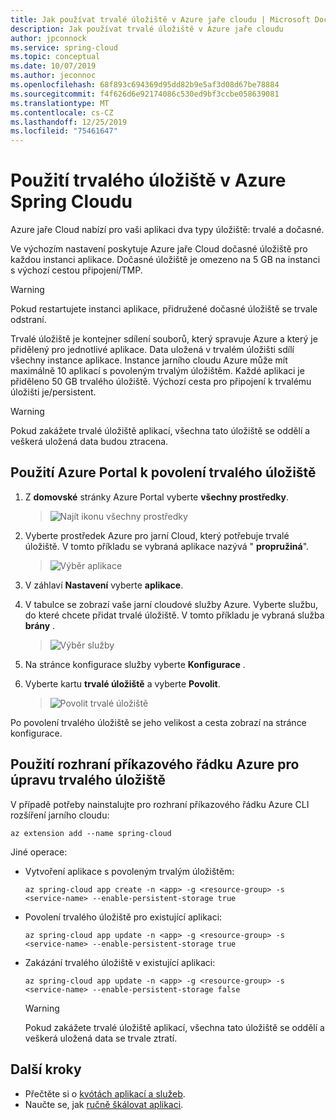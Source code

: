 ```yaml
---
title: Jak používat trvalé úložiště v Azure jaře cloudu | Microsoft Docs
description: Jak používat trvalé úložiště v Azure jaře cloudu
author: jpconnock
ms.service: spring-cloud
ms.topic: conceptual
ms.date: 10/07/2019
ms.author: jeconnoc
ms.openlocfilehash: 68f893c694369d95dd82b9e5af3d08d67be78884
ms.sourcegitcommit: f4f626d6e92174086c530ed9bf3ccbe058639081
ms.translationtype: MT
ms.contentlocale: cs-CZ
ms.lasthandoff: 12/25/2019
ms.locfileid: "75461647"
---
```

# <a name="use-persistent-storage-in-azure-spring-cloud"></a>Použití trvalého úložiště v Azure Spring Cloudu

Azure jaře Cloud nabízí pro vaši aplikaci dva typy úložiště: trvalé a dočasné.

Ve výchozím nastavení poskytuje Azure jaře Cloud dočasné úložiště pro každou instanci aplikace. Dočasné úložiště je omezeno na 5 GB na instanci s výchozí cestou připojení/TMP.

> [!WARNING]
> Pokud restartujete instanci aplikace, přidružené dočasné úložiště se trvale odstraní.

Trvalé úložiště je kontejner sdílení souborů, který spravuje Azure a který je přidělený pro jednotlivé aplikace. Data uložená v trvalém úložišti sdílí všechny instance aplikace. Instance jarního cloudu Azure může mít maximálně 10 aplikací s povoleným trvalým úložištěm. Každé aplikaci je přiděleno 50 GB trvalého úložiště. Výchozí cesta pro připojení k trvalému úložišti je/persistent.

> [!WARNING]
> Pokud zakážete trvalé úložiště aplikací, všechna tato úložiště se oddělí a veškerá uložená data budou ztracena.

## <a name="use-the-azure-portal-to-enable-persistent-storage"></a>Použití Azure Portal k povolení trvalého úložiště

1. Z **domovské** stránky Azure Portal vyberte **všechny prostředky**.

    >![Najít ikonu všechny prostředky](media/portal-all-resources.jpg)

1. Vyberte prostředek Azure pro jarní Cloud, který potřebuje trvalé úložiště. V tomto příkladu se vybraná aplikace nazývá " **propružiná**".

    > ![Výběr aplikace](media/select-service.jpg)

1. V záhlaví **Nastavení** vyberte **aplikace**.

1. V tabulce se zobrazí vaše jarní cloudové služby Azure.  Vyberte službu, do které chcete přidat trvalé úložiště. V tomto příkladu je vybraná služba **brány** .

    > ![Výběr služby](media/select-gateway.jpg)

1. Na stránce konfigurace služby vyberte **Konfigurace** .

1. Vyberte kartu **trvalé úložiště** a vyberte **Povolit**.

    > ![Povolit trvalé úložiště](media/enable-persistent-storage.jpg)

Po povolení trvalého úložiště se jeho velikost a cesta zobrazí na stránce konfigurace.

## <a name="use-the-azure-cli-to-modify-persistent-storage"></a>Použití rozhraní příkazového řádku Azure pro úpravu trvalého úložiště

V případě potřeby nainstalujte pro rozhraní příkazového řádku Azure CLI rozšíření jarního cloudu:

```azurecli
az extension add --name spring-cloud
```
Jiné operace:

* Vytvoření aplikace s povoleným trvalým úložištěm:

    ```azurecli
    az spring-cloud app create -n <app> -g <resource-group> -s <service-name> --enable-persistent-storage true
    ```

* Povolení trvalého úložiště pro existující aplikaci:

    ```azurecli
    az spring-cloud app update -n <app> -g <resource-group> -s <service-name> --enable-persistent-storage true
    ```

* Zakázání trvalého úložiště v existující aplikaci:

    ```azurecli
    az spring-cloud app update -n <app> -g <resource-group> -s <service-name> --enable-persistent-storage false
    ```

    > [!WARNING]
    > Pokud zakážete trvalé úložiště aplikací, všechna tato úložiště se oddělí a veškerá uložená data se trvale ztratí.

## <a name="next-steps"></a>Další kroky

* Přečtěte si o [kvótách aplikací a služeb](spring-cloud-quotas.md).
* Naučte se, jak [ručně škálovat aplikaci](spring-cloud-tutorial-scale-manual.md).
